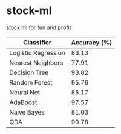 # stock-ml
stock ml for fun and profit

| Classifier | Accuracy (%) |
| --- | --- |
| Logistic Regression | 83.13 |
| Nearest Neighbors | 77.91 |
| Decision Tree | 93.82 |
| Random Forest | 95.76 |
| Neural Net | 85.17 |
| AdaBoost | 97.57 | 
| Naive Bayes | 81.03 |
| QDA | 90.78 |
